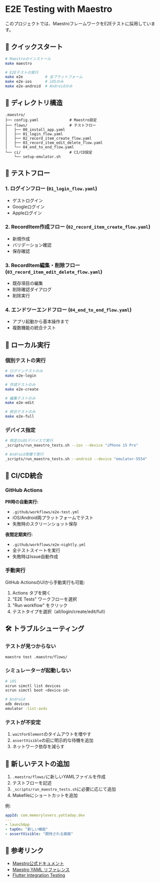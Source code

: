 # E2E Testing with Maestro

このプロジェクトでは、MaestroフレームワークをE2Eテストに採用しています。

## 🚀 クイックスタート

```bash
# Maestroのインストール
make maestro

# E2Eテストの実行
make e2e          # 全プラットフォーム
make e2e-ios      # iOSのみ
make e2e-android  # Androidのみ
```

## 📁 ディレクトリ構造

```
.maestro/
├── config.yaml              # Maestro設定
├── flows/                   # テストフロー
│   ├── 00_install_app.yaml
│   ├── 01_login_flow.yaml
│   ├── 02_record_item_create_flow.yaml
│   ├── 03_record_item_edit_delete_flow.yaml
│   └── 04_end_to_end_flow.yaml
└── ci/                      # CI/CD設定
    └── setup-emulator.sh
```

## 🧪 テストフロー

### 1. ログインフロー (`01_login_flow.yaml`)

- ゲストログイン
- Googleログイン
- Appleログイン

### 2. RecordItem作成フロー (`02_record_item_create_flow.yaml`)

- 新規作成
- バリデーション確認
- 保存確認

### 3. RecordItem編集・削除フロー (`03_record_item_edit_delete_flow.yaml`)

- 既存項目の編集
- 削除確認ダイアログ
- 削除実行

### 4. エンドツーエンドフロー (`04_end_to_end_flow.yaml`)

- アプリ起動から基本操作まで
- 複数機能の統合テスト

## 🏃 ローカル実行

### 個別テストの実行

```bash
# ログインテストのみ
make e2e-login

# 作成テストのみ
make e2e-create

# 編集テストのみ
make e2e-edit

# 統合テストのみ
make e2e-full
```

### デバイス指定

```bash
# 特定のiOSデバイスで実行
_scripts/run_maestro_tests.sh --ios --device "iPhone 15 Pro"

# Android実機で実行
_scripts/run_maestro_tests.sh --android --device "emulator-5554"
```

## 🔄 CI/CD統合

### GitHub Actions

**PR時の自動実行:**

- `.github/workflows/e2e-test.yml`
- iOS/Android両プラットフォームでテスト
- 失敗時のスクリーンショット保存

**夜間定期実行:**

- `.github/workflows/e2e-nightly.yml`
- 全テストスイートを実行
- 失敗時はIssue自動作成

### 手動実行

GitHub ActionsのUIから手動実行も可能:

1. Actions タブを開く
2. "E2E Tests" ワークフローを選択
3. "Run workflow" をクリック
4. テストタイプを選択（all/login/create/edit/full）

## 🛠️ トラブルシューティング

### テストが見つからない

```bash
maestro test .maestro/flows/
```

### シミュレーターが起動しない

```bash
# iOS
xcrun simctl list devices
xcrun simctl boot <device-id>

# Android
adb devices
emulator -list-avds
```

### テストが不安定

1. `waitForElement`のタイムアウトを増やす
2. `assertVisible`の前に明示的な待機を追加
3. ネットワーク依存を減らす

## 📝 新しいテストの追加

1. `.maestro/flows/`に新しいYAMLファイルを作成
2. テストフローを記述
3. `_scripts/run_maestro_tests.sh`に必要に応じて追加
4. Makefileにショートカットを追加

例:

```yaml
appId: com.memorylovers.yattaday.dev
---
- launchApp
- tapOn: "新しい機能"
- assertVisible: "期待される画面"
```

## 🔗 参考リンク

- [Maestro公式ドキュメント](https://maestro.mobile.dev/)
- [Maestro YAML リファレンス](https://maestro.mobile.dev/reference/api-reference)
- [Flutter Integration Testing](https://docs.flutter.dev/testing/integration-tests)

